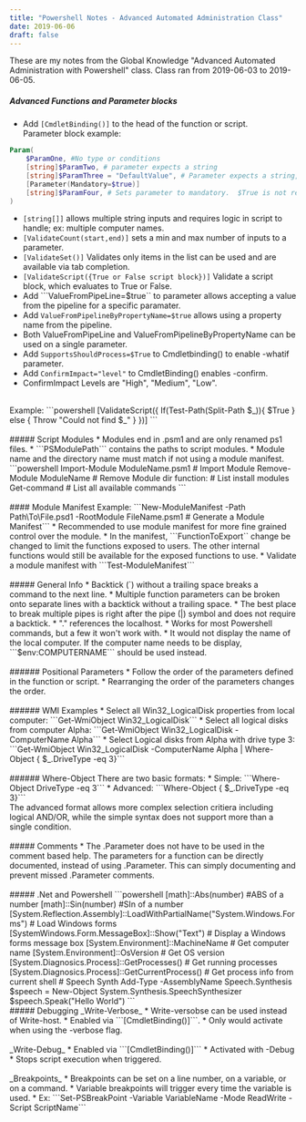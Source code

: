 ```yaml
---
title: "Powershell Notes - Advanced Automated Administration Class"
date: 2019-06-06
draft: false
---
```


These are my notes from the Global Knowledge "Advanced Automated Administration with Powershell" class. Class ran from 2019-06-03 to 2019-06-05.  

##### Advanced Functions and Parameter blocks
* Add ```[CmdletBinding()]``` to the head of the function or script.  
Parameter block example:
```powershell
Param(
    $ParamOne, #No type or conditions
    [string]$ParamTwo, # parameter expects a string
    [string]$ParamThree = "DefaultValue", # Parameter expects a string, and defaults to "DefaultValue" if no value is provided.
    [Parameter(Mandatory=$true)]
    [string]$ParamFour, # Sets parameter to mandatory.  $True is not required as adding Mandatory assumes true.
)
```
* ```[string[]]``` allows multiple string inputs and requires logic in script to handle; ex: multiple computer names.
* ```[ValidateCount(start,end)]``` sets a min and max number of inputs to a parameter.
* ```[ValidateSet()]``` Validates only items in the list can be used and are available via tab completion.
* ```[ValidateScript({True or False script block})]``` Validate a script block, which evaluates to True or False.
* Add ```ValueFromPipeLine=$true`` to parameter allows accepting a value from the pipeline for a specific paramater.
* Add ```ValueFromPipelineByPropertyName=$true``` allows using a property name from the pipeline.
* Both ValueFromPipeLine and ValueFromPipelineByPropertyName can be used on a single parameter.
* Add ```SupportsShouldProcess=$True``` to Cmdletbinding() to enable -whatif parameter.
* Add ```ConfirmImpact="level"``` to CmdletBinding() enables -confirm.
* ConfirmImpact Levels are "High", "Medium", "Low".
<br/>
Example: 
```powershell
    [ValidateScript({
        If(Test-Path(Split-Path $_)){
            $True
        }
        else {
            Throw "Could not find $_"
            }
    })]
```
<br/><br/>
##### Script Modules
* Modules end in .psm1 and are only renamed ps1 files.
* ```PSModulePath``` contains the paths to script modules.
* Module name and the directory name must match if not using a module manifest.
```powershell
    Import-Module ModuleName.psm1 # Import Module
    Remove-Module ModuleName # Remove Module
    dir function: # List install modules
    Get-command # List all available commands
```
<br/><br/>
#### Module Manifest
Example: ```New-ModuleManifest -Path Path\To\File.psd1 -RootModule FileName.psm1 # Generate a Module Manifest```
* Recommended to use module manifest for more fine grained control over the module.
* In the manifest, ```FunctionToExport`` change be changed to limit the functions exposed to users.  The other internal functions would still be available for the exposed functions to use.
* Validate a module manifest with ```Test-ModuleManifest``` 
<br/><br/>
##### General Info  
* Backtick (`) without a trailing space breaks a command to the next line.  
* Multiple function parameters can be broken onto separate lines with a backtick without a trailing space.  
* The best place to break multiple pipes is right after the pipe (|) symbol and does not require a backtick.  
* "." references the localhost.  
*  Works for most Powershell commands, but a few it won't work with.
* It would not display the name of the local computer.  If the computer name needs to be display, ```$env:COMPUTERNAME``` should be used instead.
<br/><br/>
###### Positional Parameters
* Follow the order of the parameters defined in the function or script.
* Rearranging the order of the parameters changes the order.
<br/><br/>
###### WMI Examples
* Select all Win32_LogicalDisk properties from local computer: ```Get-WmiObject Win32_LogicalDisk```
* Select all logical disks from computer Alpha: ```Get-WmiObject Win32_LogicalDisk -ComputerName Alpha```
* Select Logical disks from Alpha with drive type 3: ```Get-WmiObject Win32_LogicalDisk -ComputerName Alpha | Where-Object { $_.DriveType -eq 3}```
<br/><br/>
###### Where-Object 
There are two basic formats:
* Simple: ```Where-Object DriveType -eq 3```
* Advanced: ```Where-Object { $_.DriveType -eq 3}```
<br/>
The advanced format allows more complex selection critiera including logical AND/OR, while the simple syntax does not support more than a single condition.
<br/><br/>
##### Comments
* The .Parameter does not have to be used in the comment based help.  The parameters for a function can be directly documented, instead of using .Parameter.  This can simply documenting  and prevent missed .Parameter comments.
<br/><br/>
##### .Net and Powershell
```powershell
[math]::Abs(number) #ABS of a number
[math]::Sin(number) #SIn of a number
[System.Reflection.Assembly]::LoadWithPartialName("System.Windows.Forms") # Load Windows forms
[SystemWindows.Form.MessageBox]::Show("Text") # Display a Windows forms message box
[System.Environment]::MachineName # Get computer name
[System.Environment]::OsVersion # Get OS version
[System.Diagnosics.Process]::GetProcesses() # Get running processes
[System.Diagnosics.Process]::GetCurrentProcess() # Get process info from current shell
# Speech Synth
Add-Type -AssemblyName Speech.Synthesis
$speech = New-Object System.Synthesis.SpeechSynthesizer
$speech.Speak("Hello World")
```
<br/>
##### Debugging
_Write-Verbose_
* Write-versobse can be used instead of Write-host.
* Enabled via ```[CmdletBinding()]```.  
* Only would activate when using the -verbose flag.
<br/><br/>_Write-Debug_
* Enabled via ```[CmdletBinding()]```
* Activated with -Debug
* Stops script execution when triggered.
<br/><br/>_Breakpoints_
* Breakpoints can be set on a line number, on a variable, or on a command.
* Variable breakpoints will trigger every time the variable is used.
* Ex: ```Set-PSBreakPoint -Variable VariableName -Mode ReadWrite -Script ScriptName```
